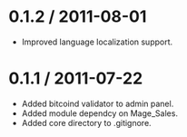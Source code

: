 
0.1.2 / 2011-08-01 
==================

  * Improved language localization support.

0.1.1 / 2011-07-22 
==================

  * Added bitcoind validator to admin panel.
  * Added module dependcy on Mage_Sales.
  * Added core directory to .gitignore.
